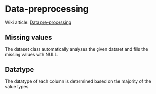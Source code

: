 # Data-preprocessing
Wiki article: [Data pre-processing](http://en.wikipedia.org/wiki/Data_pre-processing)

## Missing values
The dataset class automatically analyses the given dataset and fills the missing values with NULL.

## Datatype
The datatype of each column is determined based on the majority of the value types.
